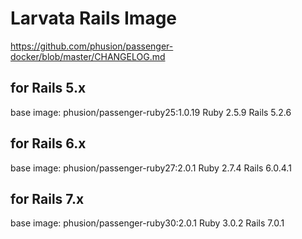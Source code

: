 # Larvata Rails Image

https://github.com/phusion/passenger-docker/blob/master/CHANGELOG.md

## for Rails 5.x

base image: phusion/passenger-ruby25:1.0.19
Ruby 2.5.9
Rails 5.2.6

## for Rails 6.x

base image: phusion/passenger-ruby27:2.0.1
Ruby 2.7.4
Rails 6.0.4.1

## for Rails 7.x

base image: phusion/passenger-ruby30:2.0.1
Ruby 3.0.2
Rails 7.0.1
